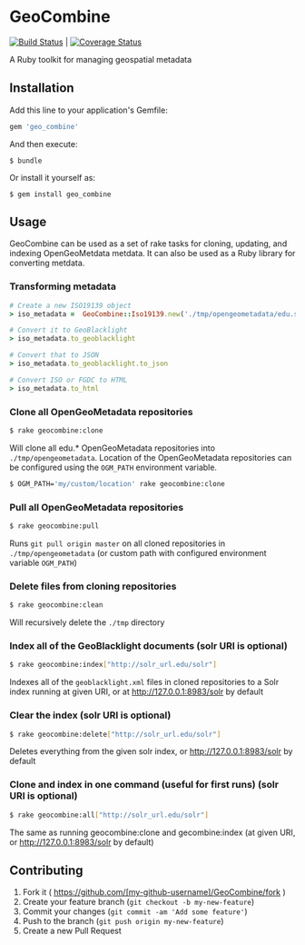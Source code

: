 # GeoCombine

[![Build Status](https://travis-ci.org/OpenGeoMetadata/GeoCombine.svg?branch=master)](https://travis-ci.org/OpenGeoMetadata/GeoCombine) | [![Coverage Status](https://coveralls.io/repos/OpenGeoMetadata/GeoCombine/badge.svg?branch=master)](https://coveralls.io/r/OpenGeoMetadata/GeoCombine?branch=master)



A Ruby toolkit for managing geospatial metadata

## Installation

Add this line to your application's Gemfile:

```ruby
gem 'geo_combine'
```

And then execute:

    $ bundle

Or install it yourself as:

    $ gem install geo_combine

## Usage
GeoCombine can be used as a set of rake tasks for cloning, updating, and indexing OpenGeoMetdata metdata. It can also be used as a Ruby library for converting metdata.

### Transforming metadata

```ruby
# Create a new ISO19139 object
> iso_metadata =  GeoCombine::Iso19139.new('./tmp/opengeometadata/edu.stanford.purl/bb/338/jh/0716/iso19139.xml')

# Convert it to GeoBlacklight
> iso_metadata.to_geoblacklight

# Convert that to JSON
> iso_metadata.to_geoblacklight.to_json

# Convert ISO or FGDC to HTML
> iso_metadata.to_html
```

### Clone all OpenGeoMetadata repositories

```sh
$ rake geocombine:clone
```

Will clone all edu.* OpenGeoMetadata repositories into `./tmp/opengeometadata`. Location of the OpenGeoMetadata repositories can be configured using the `OGM_PATH` environment variable.

```sh
$ OGM_PATH='my/custom/location' rake geocombine:clone
```

### Pull all OpenGeoMetadata repositories

```sh
$ rake geocombine:pull
```

Runs `git pull origin master` on all cloned repositories in `./tmp/opengeometadata` (or custom path with configured environment variable `OGM_PATH`)

### Delete files from cloning repositories

```sh
$ rake geocombine:clean
```

Will recursively delete the `./tmp` directory

### Index all of the GeoBlacklight documents (solr URI is optional)

```sh
$ rake geocombine:index["http://solr_url.edu/solr"]
```

Indexes all of the `geoblacklight.xml` files in cloned repositories to a Solr index running at given URI, or at http://127.0.0.1:8983/solr by default

### Clear the index (solr URI is optional)

```sh
$ rake geocombine:delete["http://solr_url.edu/solr"]
```

Deletes everything from the given solr index, or http://127.0.0.1:8983/solr by default

### Clone and index in one command (useful for first runs) (solr URI is optional)

```sh
$ rake geocombine:all["http://solr_url.edu/solr"]
```

The same as running geocombine:clone and gecombine:index (at given URI, or http://127.0.0.1:8983/solr by default)

## Contributing

1. Fork it ( https://github.com/[my-github-username]/GeoCombine/fork )
2. Create your feature branch (`git checkout -b my-new-feature`)
3. Commit your changes (`git commit -am 'Add some feature'`)
4. Push to the branch (`git push origin my-new-feature`)
5. Create a new Pull Request
